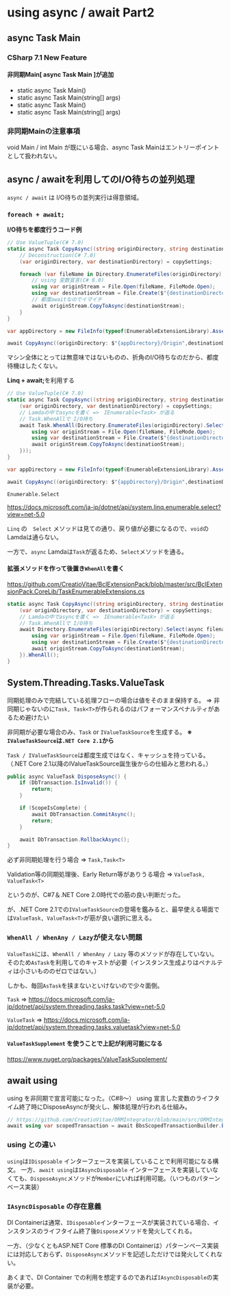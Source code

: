 # using async / await Part2
## async Task Main
### CSharp 7.1 New Feature
#### 非同期Main[ async Task Main ]が追加
* static async Task<int> Main()
* static async Task<int> Main(string[] args)
* static async Task Main()
* static async Task Main(string[] args)

### 非同期Mainの注意事項
void Main / int Main が既にいる場合、async Task Mainはエントリーポイントとして扱われない。

## async / awaitを利用してのI/O待ちの並列処理
```async / await``` は I/O待ちの並列実行は得意領域。

### ```foreach + await;```

<b>I/O待ちを都度行うコード例</b>
```cs
// Use ValueTuple(C# 7.0)
static async Task CopyAsync((string originDirectory, string destinationDirectory) copySettings){
    // Deconstruction(C# 7.0)
    (var originDirectory, var destinationDirectory) = copySettings;

    foreach (var fileName in Directory.EnumerateFiles(originDirectory)) {
        // using 変数宣言(C# 8.0)
        using var originStream = File.Open(fileName, FileMode.Open);
        using var destinationStream = File.Create($"{destinationDirectory}{fileName.LastIndexOf('\\'))}");
        // 都度awaitなのでイマイチ
        await originStream.CopyToAsync(destinationStream);
    }
}

var appDirectory = new FileInfo(typeof(EnumerableExtensionLibrary).Assembly.Location).Directory.Parent.Parent.Parent.FullName;

await CopyAsync((originDirectory: $"{appDirectory}/Origin",destinationDirectory: $"{appDirectory}/Destination"));
```

マシン全体にとっては無意味ではないものの、折角のI/O待ちなのだから、都度待機はしたくない。

<b>Linq + await;</b>を利用する
```cs
// Use ValueTuple(C# 7.0)
static async Task CopyAsync((string originDirectory, string destinationDirectory) copySettings) {
    (var originDirectory, var destinationDirectory) = copySettings;
    // Lamdaの中でasyncを書く =>　IEnumerable<Task> が返る
    // Task.WhenAllで I/O待ち
    await Task.WhenAll(Directory.EnumerateFiles(originDirectory).Select(async filename => {
        using var originStream = File.Open(fileName, FileMode.Open);
        using var destinationStream = File.Create($"{destinationDirectory}{fileName.LastIndexOf('\\'))}");
        await originStream.CopyToAsync(destinationStream);
    }));
}

var appDirectory = new FileInfo(typeof(EnumerableExtensionLibrary).Assembly.Location).Directory.Parent.Parent.Parent.FullName;

await CopyAsync((originDirectory: $"{appDirectory}/Origin",destinationDirectory: $"{appDirectory}/Destination"));
```

```Enumerable.Select```

https://docs.microsoft.com/ja-jp/dotnet/api/system.linq.enumerable.select?view=net-5.0

```Linq``` の　```Select``` メソッドは見ての通り、戻り値が必要になるので、```void```のLamdaは通らない。

一方で、```async``` Lamdaは```Task```が返るため、```Select```メソッドを通る。

#### 拡張メソッドを作って後置き```WhenAll```を書く

https://github.com/CreatioVitae/BclExtensionPack/blob/master/src/BclExtensionPack.CoreLib/TaskEnumerableExtensions.cs

```cs
static async Task CopyAsync((string originDirectory, string destinationDirectory) copySettings) {
    (var originDirectory, var destinationDirectory) = copySettings;
    // Lamdaの中でasyncを書く =>　IEnumerable<Task> が返る
    // Task.WhenAllで I/O待ち
    await Directory.EnumerateFiles(originDirectory).Select(async filename => {
        using var originStream = File.Open(fileName, FileMode.Open);
        using var destinationStream = File.Create($"{destinationDirectory}{fileName.LastIndexOf('\\'))}");
        await originStream.CopyToAsync(destinationStream);
    }).WhenAll();
}
```

## System.Threading.Tasks.ValueTask
同期処理のみで完結している処理フローの場合は値をそのまま保持する。 => 非同期じゃないのに```Task, Task<T>```が作られるのはパフォーマンスペナルティがあるため避けたい

非同期が必要な場合のみ、```Task``` or ```IValueTaskSource```を生成する。 <b>※　```IValueTaskSource```は```.NET Core 2.1```から</b>

```Task / IValueTaskSource```は都度生成ではなく、キャッシュを持っている。（.NET Core 2.1以降のIValueTaskSource誕生後からの仕組みと思われる。）

```cs
public async ValueTask DisposeAsync() {
    if (DbTransaction.IsInvalid()) {
        return;
    }

    if (ScopeIsComplete) {
        await DbTransaction.CommitAsync();
        return;
    }

    await DbTransaction.RollbackAsync();
}
```

必ず非同期処理を行う場合 => ```Task,Task<T>```

Validation等の同期処理後、Early Return等がありうる場合 => ```ValueTask, ValueTask<T>```

というのが、C#7＆.NET Core 2.0時代での筋の良い判断だった。

が、.NET Core 2.1での```IValueTaskSource```の登場を鑑みると、最早使える場面では```ValueTask, ValueTask<T>```が筋が良い選択に思える。

### ```WhenAll / WhenAny / Lazy```が使えない問題
```ValueTask```には、```WhenAll / WhenAny / Lazy``` 等のメソッドが存在していない。
そのため```AsTask```を利用してのキャストが必要（インスタンス生成よりはペナルティは小さいもののゼロではない。）

しかも、毎回```AsTask```を挟まないといけないので少々面倒。

```Task``` => https://docs.microsoft.com/ja-jp/dotnet/api/system.threading.tasks.task?view=net-5.0

```ValueTask``` => https://docs.microsoft.com/ja-jp/dotnet/api/system.threading.tasks.valuetask?view=net-5.0

#### ```ValueTaskSupplement``` を使うことで上記が利用可能になる
https://www.nuget.org/packages/ValueTaskSupplement/

## await using
using を非同期で宣言可能になった。（C#8～）
using 宣言した変数のライフタイム終了時にDisposeAsyncが発火し、解体処理が行われる仕組み。

```cs
// https://github.com/CreatioVitae/ORMIntegrator/blob/main/src/ORMIntegrator/ScopedTransaction.cs#L27
await using var scopedTransaction = await BbsScopedTransactionBuilder.BeginScopedTransactionAsync();
```
### using との違い
```using```は```IDisposable``` インターフェースを実装していることで利用可能になる構文。
一方、```await using```は```IAsyncDisposable``` インターフェースを実装していなくても、```DisposeAsync```メソッドが```Member```にいれば利用可能。（いつものパターンベース実装）

### ```IAsyncDisposable``` の存在意義
DI Containerは通常、```IDisposable```インターフェースが実装されている場合、インスタンスのライフタイム終了後```Dispose```メソッドを発火してくれる。

一方、（少なくともASP.NET Core 標準のDI Containerは）パターンベース実装には対応しておらず、```DisposeAsync```メソッドを記述しただけでは発火してくれない。

あくまで、DI Container での利用を想定するのであれば```IAsyncDisposable```の実装が必要。

